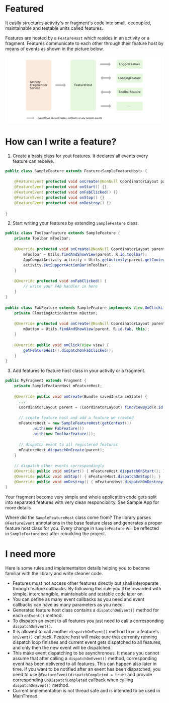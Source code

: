 # Featured
It easily structures activity's or fragment's code into small, decoupled, maintainable and testable units called features. 

Features are hosted by a `FeatureHost` which resides in an activity or a fragment. Features communicate to each other through their feature host by means of events as shown in the picture below.

![diagram][1]

# How can I write a feature?


1) Create a basis class for yout features. It declares all events every feature can receive.

```java
public class SampleFeature extends Feature<SampleFeatureHost> {

    @FeatureEvent protected void onCreate(@NonNull CoordinatorLayout parent) {}
    @FeatureEvent protected void onStart() {}
    @FeatureEvent protected void onFabClicked() {}
    @FeatureEvent protected void onStop() {}
    @FeatureEvent protected void onDestroy() {}
    
}
```

2) Start writing your features by extending `SampleFeature` class.

```java
public class ToolbarFeature extends SampleFeature {
    private Toolbar mToolbar;

    @Override protected void onCreate(@NonNull CoordinatorLayout parent) {
        mToolbar = Utils.findAndShowView(parent, R.id.toolbar);
        AppCompatActivity activity = Utils.getActivity(parent.getContext());
        activity.setSupportActionBar(mToolbar);
    }
    
    @Override protected void onFabClicked() {
        // write your FAB handler in here
    }
}

public class FabFeature extends SampleFeature implements View.OnClickListener {
    private FloatingActionButton mButton;

    @Override protected void onCreate(@NonNull CoordinatorLayout parent) {
        mButton = Utils.findAndShowView(parent, R.id.fab, this);
    }

    @Override public void onClick(View view) {
        getFeatureHost().dispatchOnFabClicked();
    }
}
```

3) Add features to feature host class in your activity or a fragment.

```java
public MyFragment extends Fragment {
    private SampleFeatureHost mFeatureHost;
    
    @Override public void onCreate(Bundle savedInstanceState) {
      ...
      CoordinatorLayout parent = (CoordinatorLayout) findViewById(R.id.coordinator);
      
      // create feature host and add a feature we created
      mFeatureHost = new SampleFeatureHost(getContext())
            .with(new FabFeature())
            .with(new ToolbarFeature());
            
      // dispatch event to all registered features
      mFeatureHost.dispatchOnCreate(parent);
    }
    
    // dispatch other events correspondingly
    @Override public void onStart() { mFeatureHost.dispatchOnStart(); }
    @Override public void onStop() { mFeatureHost.dispatchOnStop(); }
    @Override public void onDestroy() { mFeatureHost.dispatchOnDestroy(); }
}
```

Your fragment become very simple and whole application code gets split into separated features with very clean responcibility. See Sample App for more details

Where did the `SampleFeatureHost` class come from? The library parses `@FeatureEvent` annotations in the base feature class and generates a proper feature host class for you. Every change in `SampleFeature` will be reflected in `SampleFeatureHost` after rebuilding the project.

# I need more
Here is some rules and implementaiton details helping you to become familiar with the library and write cleaner code.
- Features must not access other features directly but shall interoperate through feature callbacks. By following this rule you'll be rewarded with simple, interchangible, maintainable and testable code later on.
- You can define as many event callbacks as you need and event callbacks can have as many parameters as you need.
- Generated feature host class contains a `dispatchOnEvent()` method for each `onEvent()` method.
- To dispatch an event to all features you just need to call a corresponding `dispatchOnEvent()`.
- It is allowed to call another `dispatchOnEvent()` method from a feature's `onEvent()` callback. Feature host will make sure that currently running dispatch loop finishes and current event gets dispatched to all features, and only then the new event will be dispatched.
- This make event dispatching to be asynchronous. It means you cannot assume that after calling a `dispatchOnEvent()` method, corresponding event has been delivered to all features. This can happen also later in time. If you want to be notified after an event has been dispatched, you need to use `@FeatureEvent(dispatchCompleted = true)` and provide corresponding `OnDispatchCompleted` callback when calling `dispatchOnEvent()` method.
- Current implementation is not thread safe and is intended to be used in MainThread.

[1]: web/diagram.png
